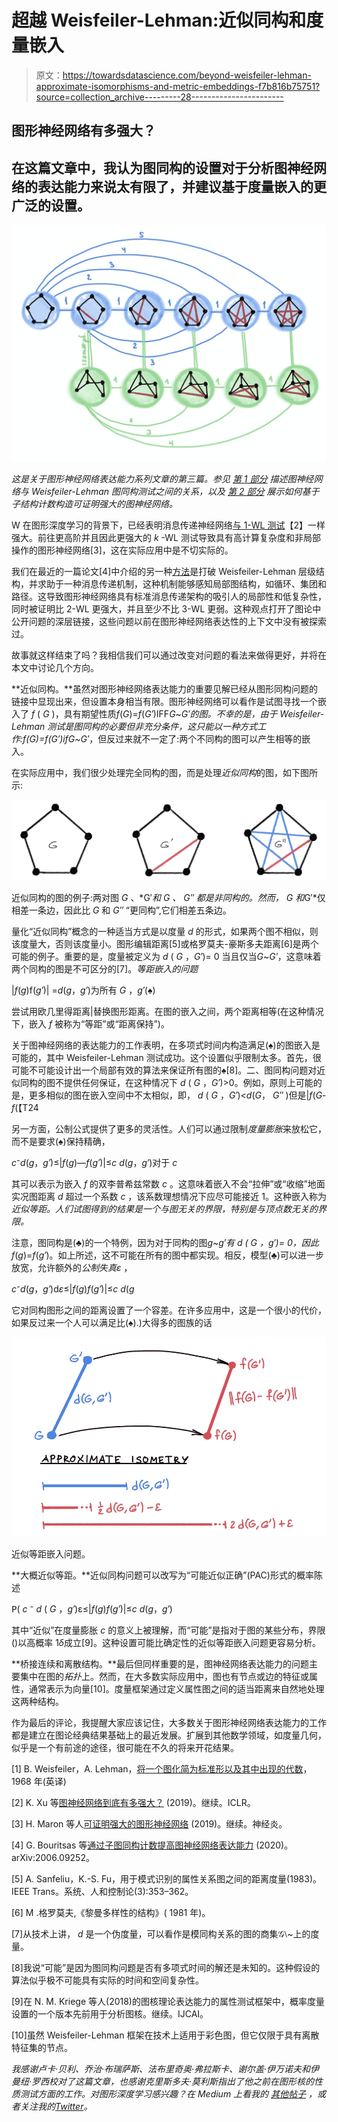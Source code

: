 # 超越 Weisfeiler-Lehman:近似同构和度量嵌入

> 原文：<https://towardsdatascience.com/beyond-weisfeiler-lehman-approximate-isomorphisms-and-metric-embeddings-f7b816b75751?source=collection_archive---------28----------------------->

## 图形神经网络有多强大？

## 在这篇文章中，我认为图同构的设置对于分析图神经网络的表达能力来说太有限了，并建议基于度量嵌入的更广泛的设置。

![](img/15189428d5feb2aafd2f767ada770851.png)

*这是关于图形神经网络表达能力系列文章的第三篇。参见* [*第 1 部分*](/expressive-power-of-graph-neural-networks-and-the-weisefeiler-lehman-test-b883db3c7c49) *描述图神经网络与 Weisfeiler-Lehman 图同构测试之间的关系，以及* [*第 2 部分*](/beyond-weisfeiler-lehman-using-substructures-for-provably-expressive-graph-neural-networks-d476ad665fa3) *展示如何基于子结构计数构造可证明强大的图神经网络。*

W 在图形深度学习的背景下，已经表明消息传递神经网络[与 1-WL 测试](/expressive-power-of-graph-neural-networks-and-the-weisefeiler-lehman-test-b883db3c7c49)【2】一样强大。前往更高阶并且因此更强大的 *k* -WL 测试导致具有高计算复杂度和非局部操作的图形神经网络[3]，这在实际应用中是不切实际的。

我们在最近的一篇论文[4]中介绍的另一种[方法](/beyond-weisfeiler-lehman-using-substructures-for-provably-expressive-graph-neural-networks-d476ad665fa3)是打破 Weisfeiler-Lehman 层级结构，并求助于一种消息传递机制，这种机制能够感知局部图结构，如循环、集团和路径。这导致图形神经网络具有标准消息传递架构的吸引人的局部性和低复杂性，同时被证明比 2-WL 更强大，并且至少不比 3-WL 更弱。这种观点打开了图论中公开问题的深层链接，这些问题以前在图形神经网络表达性的上下文中没有被探索过。

故事就这样结束了吗？我相信我们可以通过改变对问题的看法来做得更好，并将在本文中讨论几个方向。

**近似同构。**虽然对图形神经网络表达能力的重要见解已经从图形同构问题的链接中显现出来，但设置本身相当有限。图形神经网络可以看作是试图寻找一个嵌入了 *f* ( *G* )，具有期望性质*f*(*G*)=*f*(*G′*)IFF*G*~*G′*的图。不幸的是，由于 Weisfeiler-Lehman 测试是图同构的必要但非充分条件，这只能以一种方式工作:*f*(*G*)=*f*(*G′*)if*G*~*G′*，但反过来就不一定了:两个不同构的图可以产生相等的嵌入。

在实际应用中，我们很少处理完全同构的图，而是处理*近似同构*的图，如下图所示:

![](img/a51b5f6067ca6adf741f313aab8f2e98.png)

近似同构的图的例子:两对图 *G* 、*G′*和 *G* 、 *G″* 都是非同构的。然而， *G* 和*G′*仅相差一条边，因此比 *G* 和 *G″* “更同构”,它们相差五条边。

量化“近似同构”概念的一种适当方式是以度量 *d* 的形式，如果两个图不相似，则该度量大，否则该度量小。图形编辑距离[5]或格罗莫夫-豪斯多夫距离[6]是两个可能的例子。重要的是，度量被定义为 *d* ( *G* ，*G′*)= 0 当且仅当*G*~*G′*，这意味着两个同构的图是不可区分的[7]。*等距嵌入的问题*

|*f*(*g*)f(*g′*)| =*d*(*g*，*g′*)为所有 *G* ，*g′*(♠)

尝试用欧几里得距离|替换图形距离。在图的嵌入之间，两个距离相等(在这种情况下，嵌入 *f* 被称为“等距”或“距离保持”)。

关于图神经网络的表达能力的工作表明，在多项式时间内构造满足(♠)的图嵌入是可能的，其中 Weisfeiler-Lehman 测试成功。这个设置似乎限制太多。首先，很可能不可能设计出一个局部有效的算法来保证所有图的♠[8]。二、图同构问题对近似同构的图不提供任何保证，在这种情况下 *d* ( *G* ，*G′*)>0。例如，原则上可能的是，更多相似的图在嵌入空间中不太相似，即， *d* ( *G* ，*G′*)<*d*(*G*， *G″* )但是|*f*(*G*-*f*(【T24

另一方面，公制公式提供了更多的灵活性。人们可以通过限制*度量膨胀*来放松它，而不是要求(♠)保持精确，

*c*⁻*d*(*g*，*g′*)≤|*f*(*g*)—*f*(*g′*)|≤*c d*(*g*，*g′*)对于 *c*

其可以表示为嵌入 *f* 的双李普希兹常数 *c* 。这意味着嵌入不会“拉伸”或“收缩”地面实况图距离 *d* 超过一个系数 *c* ，该系数理想情况下应尽可能接近 1。这种嵌入称为*近似等距。人们试图得到的结果是一个与图无关的界限，特别是与顶点数无关的界限。*

注意，图同构是(♣)的一个特例，因为对于同构的图*g*~*g′*有 *d* ( *G* ，*g′*)= 0，因此*f*(*g*)=*f*(*g′*)。如上所述，这不可能在所有的图中都实现。相反，模型(♣)可以进一步放宽，允许额外的*公制失真ε* ，

*c*⁻*d*(*g*，*g′*)d*ε*≤|*f*(*g*)*f*(*g′*)|≤*c d*(*g*

它对同构图形之间的距离设置了一个容差。在许多应用中，这是一个很小的代价，如果反过来一个人可以满足比(♠).)大得多的图族的话

![](img/b07578eed35ba52398103a0d06224072.png)

近似等距嵌入问题。

**大概近似等距。**近似同构问题可以改写为“可能近似正确”(PAC)形式的概率陈述

𝖯( *c* ⁻ *d* ( *G* ，*g′*)ε≤|*f*(*g*)*f*(*g′*)|≤*c d*(*g*，*g′*)

其中“近似”在度量膨胀 *c* 的意义上被理解，而“可能”是指对于图的某些分布，界限()以高概率 1*δ*成立[9]。这种设置可能比确定性的近似等距嵌入问题更容易分析。

**桥接连续和离散结构。**最后但同样重要的是，图神经网络表达能力的问题主要集中在图的*拓扑*上。然而，在大多数实际应用中，图也有节点或边的特征或属性，通常表示为向量[10]。度量框架通过定义属性图之间的适当距离来自然地处理这两种结构。

作为最后的评论，我提醒大家应该记住，大多数关于图形神经网络表达能力的工作都是建立在图论经典结果基础上的最近发展。扩展到其他数学领域，如度量几何，似乎是一个有前途的途径，很可能在不久的将来开花结果。

[1] B. Weisfeiler，A. Lehman，[将一个图化简为标准形以及其中出现的代数](https://www.iti.zcu.cz/wl2018/pdf/wl_paper_translation.pdf)，1968 年(英译)

[2] K. Xu 等[图神经网络到底有多强大？](https://arxiv.org/abs/1810.00826) (2019)。继续。ICLR。

[3] H. Maron 等人[可证明强大的图形神经网络](https://arxiv.org/abs/1905.11136) (2019)。继续。神经炎。

[4] G. Bouritsas 等[通过子图同构计数提高图神经网络表达能力](https://arxiv.org/abs/2006.09252) (2020)。arXiv:2006.09252。

[5] A. Sanfeliu，K.-S. Fu，用于模式识别的属性关系图之间的距离度量(1983)。IEEE Trans。系统、人和控制论(3):353–362。

[6] M .格罗莫夫,《黎曼多样性的结构》( 1981 年)。

[7]从技术上讲， *d* 是一个伪度量，可以看作是模同构关系的图的商集𝒢⧵~上的度量。

[8]我说“可能”是因为图同构问题是否有多项式时间的解还是未知的。这种假设的算法似乎极不可能具有实际的时间和空间复杂性。

[9]在 N. M. Kriege 等人(2018)的图核理论表达能力的属性测试框架中，概率度量设置的一个版本先前用于分析图核。继续。IJCAI。

[10]虽然 Weisfeiler-Lehman 框架在技术上适用于彩色图，但它仅限于具有离散特征集的节点。

*我感谢卢卡·贝利、乔治·布瑞萨斯、法布里奇奥·弗拉斯卡、谢尔盖·伊万诺夫和伊曼纽·罗西校对了这篇文章，也感谢克里斯多夫·莫利斯指出了他之前在图形核的性质测试方面的工作。对图形深度学习感兴趣？在 Medium 上看我的* [*其他帖子*](https://towardsdatascience.com/graph-deep-learning/home) *，或者关注我的*[*Twitter*](https://twitter.com/mmbronstein)*。*